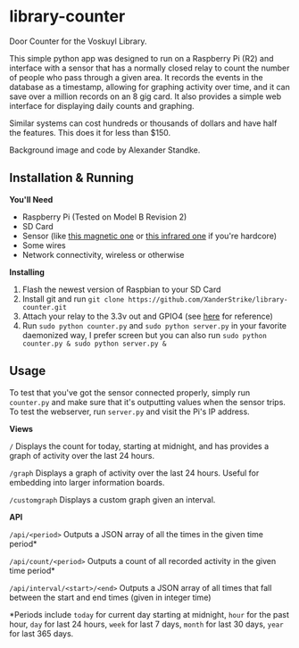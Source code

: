 library-counter
===============

Door Counter for the Voskuyl Library.

This simple python app was designed to run on a Raspberry Pi (R2) and interface with a sensor that has a normally closed relay to count the number of people who pass through a given area. It records the events in the database as a timestamp, allowing for graphing activity over time, and it can save over a million records on an 8 gig card. It also provides a simple web interface for displaying daily counts and graphing.

Similar systems can cost hundreds or thousands of dollars and have half the features. This does it for less than $150.

Background image and code by Alexander Standke.

Installation & Running
--------------------

**You'll Need**

* Raspberry Pi (Tested on Model B Revision 2)
* SD Card
* Sensor (like [this magnetic one](http://www.amazon.com/Directed-Electronics-8601-Magnetic-Switch/dp/B0009SUF08/ref=sr_1_1?ie=UTF8&qid=1373390827&sr=8-1&keywords=magnetic+door+switch) or [this infrared one](http://www.amazon.com/Enforcer-Indoor-Outdoor-Mounted-Photoelectric/dp/B001LFPB0M/ref=pd_sim_sbs_hi_2) if you're hardcore)
* Some wires
* Network connectivity, wireless or otherwise

**Installing**

1. Flash the newest version of Raspbian to your SD Card
2. Install git and run `git clone https://github.com/XanderStrike/library-counter.git`
3. Attach your relay to the 3.3v out and GPIO4 (see [here](http://i.imgur.com/Px57C0c.png) for reference)
4. Run `sudo python counter.py` and `sudo python server.py` in your favorite daemonized way, I prefer screen but you can also run `sudo python counter.py & sudo python server.py &`

Usage
-----

To test that you've got the sensor connected properly, simply run `counter.py` and make sure that it's outputting values when the sensor trips. To test the webserver, run `server.py` and visit the Pi's IP address.

**Views**

`/` Displays the count for today, starting at midnight, and has provides a graph of activity over the last 24 hours.

`/graph` Displays a graph of activity over the last 24 hours. Useful for embedding into larger information boards.

`/customgraph` Displays a custom graph given an interval.

**API**

`/api/<period>` Outputs a JSON array of all the times in the given time period*

`/api/count/<period>` Outputs a count of all recorded activity in the given time period*

`/api/interval/<start>/<end>` Outputs a JSON array of all times that fall between the start and end times (given in integer time)

*Periods include `today` for current day starting at midnight, `hour` for the past hour, `day` for last 24 hours, `week` for last 7 days, `month` for last 30 days, `year` for last 365 days.
